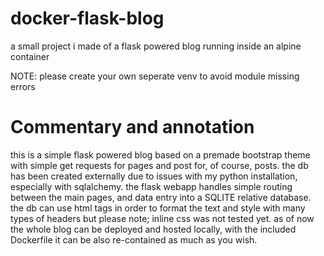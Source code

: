 # docker-flask-blog
a small project i made of a flask powered blog running inside an alpine container 


NOTE: please create your own seperate venv to avoid module missing errors


# Commentary and annotation

this is a simple flask powered blog based on a premade bootstrap theme with simple get requests for pages and post for, of course, posts.
the db has been created externally due to issues with my python installation, especially with sqlalchemy.
the flask webapp handles simple routing between the main pages, and data entry into a SQLITE relative database.
the db can use html tags in order to format the text and style with many types of headers but please note; inline css was not tested yet.
as of now the whole blog can be deployed and hosted locally, with the included Dockerfile it can be also re-contained as much as you wish.



